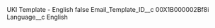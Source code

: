 <?xml version="1.0" encoding="UTF-8"?>
<CustomMetadata xmlns="http://soap.sforce.com/2006/04/metadata" xmlns:xsi="http://www.w3.org/2001/XMLSchema-instance" xmlns:xsd="http://www.w3.org/2001/XMLSchema">
    <label>UKI Template - English</label>
    <protected>false</protected>
    <values>
        <field>Email_Template_ID__c</field>
        <value xsi:type="xsd:string">00X1B000002Bf8i</value>
    </values>
    <values>
        <field>Language__c</field>
        <value xsi:type="xsd:string">English</value>
    </values>
</CustomMetadata>
